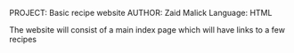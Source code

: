 PROJECT: Basic recipe website
AUTHOR: Zaid Malick
Language: HTML

The website will consist of a main index page which will have links to a few recipes